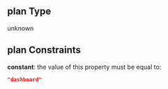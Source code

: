 ## plan Type

unknown

## plan Constraints

**constant**: the value of this property must be equal to:

```json
"dashboard"
```
